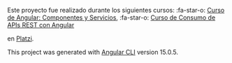 Este proyecto fue realizado durante los siguientes cursos:
	:fa-star-o: [Curso de Angular: Componentes y Servicios](https://platzi.com/cursos/angular-componentes/ "Curso de Angular: Componentes y Servicios"),
	:fa-star-o: [Curso de Consumo de APIs REST con Angular](https://platzi.com/cursos/angular-apis/ "Curso de Consumo de APIs REST con Angular")
	
en [Platzi](https://platzi.com/ "Platzi").

This project was generated with [Angular CLI](https://github.com/angular/angular-cli) version 15.0.5.
